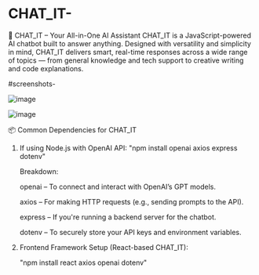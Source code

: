 # CHAT_IT-
🧠 CHAT_IT – Your All-in-One AI Assistant CHAT_IT is a JavaScript-powered AI chatbot built to answer anything. Designed with versatility and simplicity in mind, CHAT_IT delivers smart, real-time responses across a wide range of topics — from general knowledge and tech support to creative writing and code explanations.

#screenshots-

![image](https://github.com/user-attachments/assets/790970e7-c900-4554-8998-088405dc50bf)

![image](https://github.com/user-attachments/assets/ce7d7262-79d1-4b07-be59-101e8eccc8d5)

📦 Common Dependencies for CHAT_IT

1. If using Node.js with OpenAI API:
    "npm install openai axios express dotenv"

    Breakdown:
   
      openai – To connect and interact with OpenAI’s GPT models.
      
      axios – For making HTTP requests (e.g., sending prompts to the API).
      
      express – If you're running a backend server for the chatbot.
      
      dotenv – To securely store your API keys and environment variables.

3. Frontend Framework Setup (React-based CHAT_IT):
   
    "npm install react axios openai dotenv"



